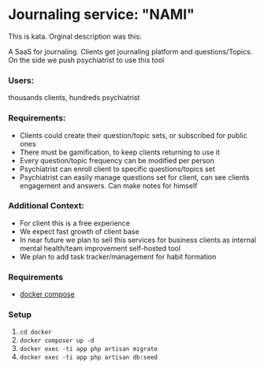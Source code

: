 # Journaling service: "NAMI"

This is kata. Orginal description was this:

A SaaS for journaling. Clients get journaling platform and questions/Topics. On the side we push psychiatrist to use this tool
### Users:
thousands clients, hundreds psychiatrist

### Requirements:
* Clients could create their question/topic sets, or subscribed for public ones
* There must be gamification, to keep clients returning to use it
* Every question/topic frequency can be modified per person
* Psychiatrist can enroll client to specific questions/topics set
* Psychiatrist can easily manage questions set for client, can see clients engagement and answers. Can make notes for himself

### Additional Context:
* For client this is a free experience
* We expect fast growth of client base
* In near future we plan to sell this services for business clients as internal mental health/team improvement self-hosted tool
* We plan to add task tracker/management for habit formation

### Requirements
* [docker compose](https://docs.docker.com/compose/install/)

### Setup
1) ```cd docker``` 
1) ```docker composer up -d```
1) ```docker exec -ti app php artisan migrate```
1) ```docker exec -ti app php artisan db:seed```
